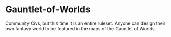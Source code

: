 # Gauntlet-of-Worlds
Community Civs, but this time it is an entire ruleset. Anyone can design their own fantasy world to be featured in the maps of the Gauntlet of Worlds.
